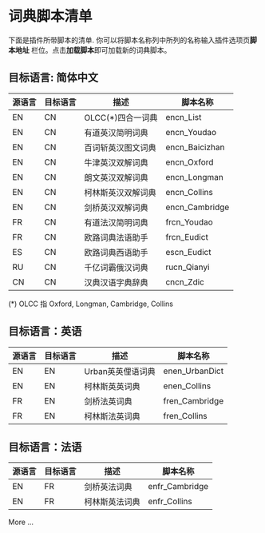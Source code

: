 # 词典脚本清单

下面是插件所带脚本的清单. 你可以将脚本名称列中所列的名称输入插件选项页**脚本地址** 栏位。点击**加载脚本**即可加载新的词典脚本。

## 目标语言: 简体中文

|源语言|目标语言|描述|脚本名称|
|---|---|---|---|
|EN|CN|OLCC(*)四合一词典|encn_List|
|EN|CN|有道英汉简明词典|encn_Youdao|
|EN|CN|百词斩英汉图文词典|encn_Baicizhan|
|EN|CN|牛津英汉双解词典|encn_Oxford|
|EN|CN|朗文英汉双解词典|encn_Longman|
|EN|CN|柯林斯英汉双解词典|encn_Collins|
|EN|CN|剑桥英汉双解词典|encn_Cambridge|
|FR|CN|有道法汉简明词典|frcn_Youdao|
|FR|CN|欧路词典法语助手|frcn_Eudict|
|ES|CN|欧路词典西语助手|escn_Eudict|
|RU|CN|千亿词霸俄汉词典|rucn_Qianyi|
|CN|CN|汉典汉语字典辞典|cncn_Zdic|

(*) OLCC 指 Oxford, Longman, Cambridge, Collins

## 目标语言：英语

|源语言|目标语言|描述|脚本名称|
|---|---|---|---|
|EN|EN|Urban英英俚语词典|enen_UrbanDict|
|EN|EN|柯林斯英英词典|enen_Collins|
|FR|EN|剑桥法英词典|fren_Cambridge|
|FR|EN|柯林斯法英词典|fren_Collins|

## 目标语言：法语

|源语言|目标语言|描述|脚本名称|
|---|---|---|---|
|EN|FR|剑桥英法词典|enfr_Cambridge|
|EN|FR|柯林斯英法词典|enfr_Collins|

More ...
